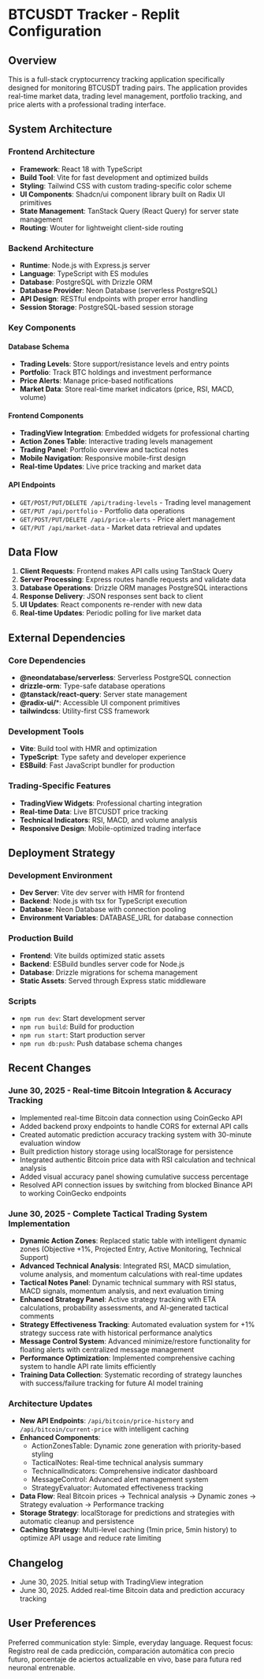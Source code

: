 # BTCUSDT Tracker - Replit Configuration

## Overview

This is a full-stack cryptocurrency tracking application specifically designed for monitoring BTCUSDT trading pairs. The application provides real-time market data, trading level management, portfolio tracking, and price alerts with a professional trading interface.

## System Architecture

### Frontend Architecture
- **Framework**: React 18 with TypeScript
- **Build Tool**: Vite for fast development and optimized builds
- **Styling**: Tailwind CSS with custom trading-specific color scheme
- **UI Components**: Shadcn/ui component library built on Radix UI primitives
- **State Management**: TanStack Query (React Query) for server state management
- **Routing**: Wouter for lightweight client-side routing

### Backend Architecture
- **Runtime**: Node.js with Express.js server
- **Language**: TypeScript with ES modules
- **Database**: PostgreSQL with Drizzle ORM
- **Database Provider**: Neon Database (serverless PostgreSQL)
- **API Design**: RESTful endpoints with proper error handling
- **Session Storage**: PostgreSQL-based session storage

### Key Components

#### Database Schema
- **Trading Levels**: Store support/resistance levels and entry points
- **Portfolio**: Track BTC holdings and investment performance
- **Price Alerts**: Manage price-based notifications
- **Market Data**: Store real-time market indicators (price, RSI, MACD, volume)

#### Frontend Components
- **TradingView Integration**: Embedded widgets for professional charting
- **Action Zones Table**: Interactive trading levels management
- **Trading Panel**: Portfolio overview and tactical notes
- **Mobile Navigation**: Responsive mobile-first design
- **Real-time Updates**: Live price tracking and market data

#### API Endpoints
- `GET/POST/PUT/DELETE /api/trading-levels` - Trading level management
- `GET/PUT /api/portfolio` - Portfolio data operations
- `GET/POST/PUT/DELETE /api/price-alerts` - Price alert management
- `GET/PUT /api/market-data` - Market data retrieval and updates

## Data Flow

1. **Client Requests**: Frontend makes API calls using TanStack Query
2. **Server Processing**: Express routes handle requests and validate data
3. **Database Operations**: Drizzle ORM manages PostgreSQL interactions
4. **Response Delivery**: JSON responses sent back to client
5. **UI Updates**: React components re-render with new data
6. **Real-time Updates**: Periodic polling for live market data

## External Dependencies

### Core Dependencies
- **@neondatabase/serverless**: Serverless PostgreSQL connection
- **drizzle-orm**: Type-safe database operations
- **@tanstack/react-query**: Server state management
- **@radix-ui/***: Accessible UI component primitives
- **tailwindcss**: Utility-first CSS framework

### Development Tools
- **Vite**: Build tool with HMR and optimization
- **TypeScript**: Type safety and developer experience
- **ESBuild**: Fast JavaScript bundler for production

### Trading-Specific Features
- **TradingView Widgets**: Professional charting integration
- **Real-time Data**: Live BTCUSDT price tracking
- **Technical Indicators**: RSI, MACD, and volume analysis
- **Responsive Design**: Mobile-optimized trading interface

## Deployment Strategy

### Development Environment
- **Dev Server**: Vite dev server with HMR for frontend
- **Backend**: Node.js with tsx for TypeScript execution
- **Database**: Neon Database with connection pooling
- **Environment Variables**: DATABASE_URL for database connection

### Production Build
- **Frontend**: Vite builds optimized static assets
- **Backend**: ESBuild bundles server code for Node.js
- **Database**: Drizzle migrations for schema management
- **Static Assets**: Served through Express static middleware

### Scripts
- `npm run dev`: Start development server
- `npm run build`: Build for production
- `npm run start`: Start production server
- `npm run db:push`: Push database schema changes

## Recent Changes

### June 30, 2025 - Real-time Bitcoin Integration & Accuracy Tracking
- Implemented real-time Bitcoin data connection using CoinGecko API
- Added backend proxy endpoints to handle CORS for external API calls
- Created automatic prediction accuracy tracking system with 30-minute evaluation window  
- Built prediction history storage using localStorage for persistence
- Integrated authentic Bitcoin price data with RSI calculation and technical analysis
- Added visual accuracy panel showing cumulative success percentage
- Resolved API connection issues by switching from blocked Binance API to working CoinGecko endpoints

### June 30, 2025 - Complete Tactical Trading System Implementation
- **Dynamic Action Zones**: Replaced static table with intelligent dynamic zones (Objective +1%, Projected Entry, Active Monitoring, Technical Support)
- **Advanced Technical Analysis**: Integrated RSI, MACD simulation, volume analysis, and momentum calculations with real-time updates
- **Tactical Notes Panel**: Dynamic technical summary with RSI status, MACD signals, momentum analysis, and next evaluation timing
- **Enhanced Strategy Panel**: Active strategy tracking with ETA calculations, probability assessments, and AI-generated tactical comments
- **Strategy Effectiveness Tracking**: Automated evaluation system for +1% strategy success rate with historical performance analytics
- **Message Control System**: Advanced minimize/restore functionality for floating alerts with centralized message management
- **Performance Optimization**: Implemented comprehensive caching system to handle API rate limits efficiently
- **Training Data Collection**: Systematic recording of strategy launches with success/failure tracking for future AI model training

### Architecture Updates
- **New API Endpoints**: `/api/bitcoin/price-history` and `/api/bitcoin/current-price` with intelligent caching
- **Enhanced Components**: 
  - ActionZonesTable: Dynamic zone generation with priority-based styling
  - TacticalNotes: Real-time technical analysis summary
  - TechnicalIndicators: Comprehensive indicator dashboard
  - MessageControl: Advanced alert management system
  - StrategyEvaluator: Automated effectiveness tracking
- **Data Flow**: Real Bitcoin prices → Technical analysis → Dynamic zones → Strategy evaluation → Performance tracking
- **Storage Strategy**: localStorage for predictions and strategies with automatic cleanup and persistence
- **Caching Strategy**: Multi-level caching (1min price, 5min history) to optimize API usage and reduce rate limiting

## Changelog
- June 30, 2025. Initial setup with TradingView integration
- June 30, 2025. Added real-time Bitcoin data and prediction accuracy tracking

## User Preferences

Preferred communication style: Simple, everyday language.
Request focus: Registro real de cada predicción, comparación automática con precio futuro, porcentaje de aciertos actualizable en vivo, base para futura red neuronal entrenable.